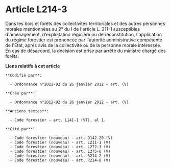 # Article L214-3

Dans les bois et forêts des collectivités territoriales et des autres personnes morales mentionnées au 2° du I de l'article
L. 211-1 susceptibles d'aménagement, d'exploitation régulière ou de reconstitution, l'application du régime forestier est
prononcée par l'autorité administrative compétente de l'Etat, après avis de la collectivité ou de la personne morale
intéressée. En cas de désaccord, la décision est prise par arrêté du ministre chargé des forêts.

**Liens relatifs à cet article**

	**Codifié par**:

	  - Ordonnance n°2012-92 du 26 janvier 2012 - art. (V)

	**Créé par**:

	  - Ordonnance n°2012-92 du 26 janvier 2012 - art. (V)

	**Anciens textes**:

	  - Code forestier - art. L141-1 (VT), al 1.

	**Cité par**:

	  - Code forestier (nouveau) - art. D142-20 (V)
	  - Code forestier (nouveau) - art. L211-1 (V)
	  - Code forestier (nouveau) - art. L272-3 (V)
	  - Code forestier (nouveau) - art. L275-6 (V)
	  - Code forestier (nouveau) - art. R214-2 (V)
	  - Code forestier (nouveau) - art. R214-8 (V)
